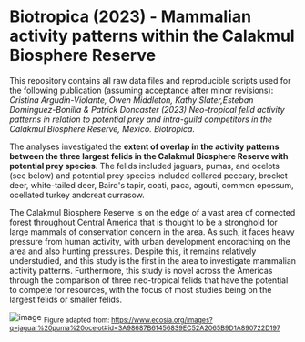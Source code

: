 # Biotropica (2023) - Mammalian activity patterns within the Calakmul Biosphere Reserve

This repository contains all raw data files and reproducible scripts used for the following publication (assuming acceptance after minor revisions):
_Cristina Argudin-Violante, Owen Middleton, Kathy Slater,Esteban Dominguez-Bonilla & Patrick Doncaster (2023) Neo-tropical felid activity patterns in relation to potential prey and intra-guild competitors in the Calakmul Biosphere Reserve, Mexico. Biotropica._

The analyses investigated the **extent of overlap in the activity patterns between the three largest felids in the Calakmul Biosphere Reserve  with potential prey species**. The felids included jaguars, pumas, and ocelots (see below) and potential prey species included collared peccary, brocket deer, white-tailed deer, Baird's tapir, coati, paca, agouti, common opossum, ocellated turkey andcreat currasow. 

The Calakmul Biosphere Reserve is on the edge of a vast area of connected forest throughout Central America that is thought to be a stronghold for large mammals of conservation concern in the area. As such, it faces heavy pressure from human activity, with urban development encoraching on the area and also hunting pressures. Despite this, it remains relatively understudied, and this study is the first in the area to investigate mammalian activity patterns. Furthermore, this study is novel across the Americas through the comparison of three neo-tropical felids that have the potential to compete for resources, with the focus of most studies being on the largest felids or smaller felids. 

![image](https://user-images.githubusercontent.com/34517014/229285452-321a748b-a603-4ec3-9b28-36ff409324f4.png)
<sub>Figure adapted from: https://www.ecosia.org/images?q=jaguar%20puma%20ocelot#id=3A98687B61456839EC52A2065B9D1A890722D197</sub>
